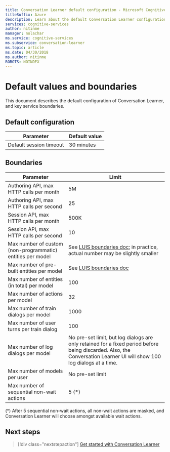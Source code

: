 ```yaml
---
title: Conversation Learner default configuration - Microsoft Cognitive Services | Microsoft Docs
titleSuffix: Azure
description: Learn about the default Conversation Learner configuration.
services: cognitive-services
author: nitinme
manager: nolachar
ms.service: cognitive-services
ms.subservice: conversation-learner
ms.topic: article
ms.date: 04/30/2018
ms.author: nitinme
ROBOTS: NOINDEX
---
```


# Default values and boundaries

This document describes the default configuration of Conversation Learner, and key service boundaries.

## Default configuration

Parameter | Default value
--- | --- 
Default session timeout | 30 minutes

## Boundaries

Parameter | Limit
--- | --- 
Authoring API, max HTTP calls per month | 5M
Authoring API, max HTTP calls per second | 25
Session API, max HTTP calls per month | 500K
Session API, max HTTP calls per second | 10
Max number of custom (non-programmatic) entities per model | See [LUIS boundaries doc](https://docs.microsoft.com/azure/cognitive-services/luis/luis-boundaries); in practice, actual number may be slightly smaller
Max number of pre-built entities per model | See [LUIS boundaries doc](https://docs.microsoft.com/azure/cognitive-services/luis/luis-boundaries)
Max number of entities (in total) per model | 100
Max number of actions per model | 32
Max number of train dialogs per model | 1000
Max number of user turns per train dialog | 100
Max number of log dialogs per model | No pre-set limit, but log dialogs are only retained for a fixed period before being discarded.  Also, the Conversation Learner UI will show 100 log dialogs at a time. 
Max number of models per user | No pre-set limit
Max number of sequential non-wait actions | 5 (*)

(*) After 5 sequential non-wait actions, all non-wait actions are masked, and Conversation Learner will choose amongst available wait actions.

## Next steps

> [!div class="nextstepaction"]
> [Get started with Conversation Learner](./quickstart.md)
